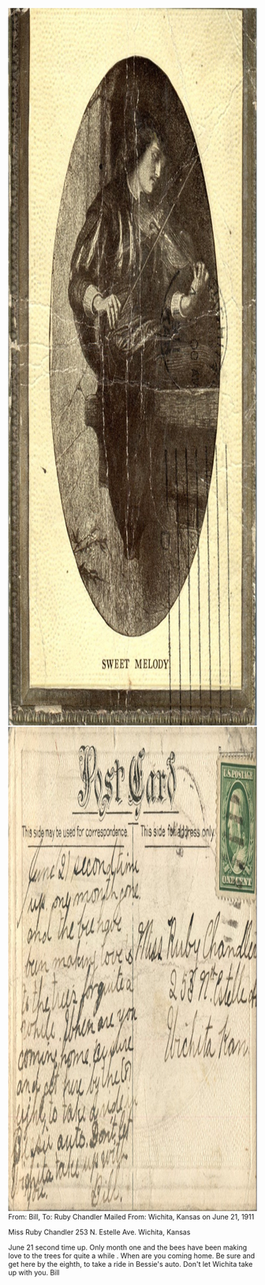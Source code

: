 <html><body><img class="alignnone size-full wp-image-1293" src="/wp-content/uploads/2014/06/postcard-2014-20140613_12110868_05641.jpg" alt="postcard-2014-20140613_12110868_0564" width="991" height="1455"><img class="alignnone size-full wp-image-1292" src="/wp-content/uploads/2014/06/postcard-2014-20140613_12111597_0565.jpg" alt="postcard-2014-20140613_12111597_0565" width="1504" height="982">
From: Bill, To: Ruby Chandler
Mailed From: Wichita, Kansas on June 21, 1911

Miss Ruby Chandler
253 N. Estelle Ave.
Wichita, Kansas

June 21 second time up. Only month one and the bees have been making love to the trees for quite a while . When are you coming home. Be sure and get here by the eighth, to take a ride in Bessie's auto. Don't let Wichita take up with you.
Bill</body></html>